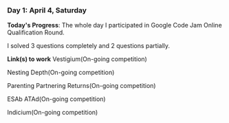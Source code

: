 ### Day 1: April 4, Saturday

**Today's Progress**:
The whole day I participated in Google Code Jam Online Qualification Round.

I solved 3 questions completely and 2 questions partially.




**Link(s) to work**
Vestigium(On-going competition)

Nesting Depth(On-going competition)

Parenting Partnering Returns(On-going competition)

ESAb ATAd(On-going competition)

Indicium(On-going competition)

